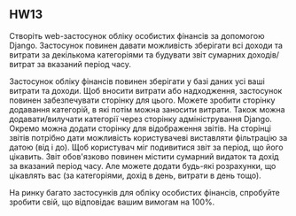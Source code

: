 ## HW13
Створіть web-застосунок обліку особистих фінансів за допомогою Django. Застосунок повинен давати можливість зберігати всі доходи та витрати за декількома категоріями та будувати звіт сумарних доходів/витрат за вказаний період часу.

Застосунок обліку фінансів повинен зберігати у базі даних усі ваші витрати та доходи. Щоб вносити витрати або надходження, застосунок повинен забезпечувати сторінку для цього. Можете зробити сторінку додавання категорій, в які потім можна заносити витрати. Також можна додавати/вилучати категорії через сторінку адміністрування Django. Окремо можна додати сторінку для відображення звітів. На сторінці звітів потрібно дати можливість користувачеві виставляти фільтрацію за датою (від і до). Щоб користувач міг подивитися звіт за період, що його цікавить. Звіт обов'язково повинен містити сумарний видаток та дохід за вказаний період часу. Але можете додати будь-які розрахунки, що цікавлять вас (за категоріями, дохід в день, витрати в день тощо).

На ринку багато застосунків для обліку особистих фінансів, спробуйте зробити свій, що відповідає вашим вимогам на 100%.

